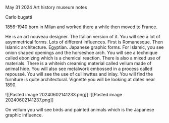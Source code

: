 May 31 2024 Art history museum notes

Carlo bugatti 

1856-1940 born in Milan and worked there a while then moved to France.
  

He is an art nouveau designer. The Italian version of it. You will see a lot of asymmetrical forms. Lots of different influences. First is Romanesque. Then Islamic architecture. Egyptian. Japanese graphic forms. For Islamic, you see onion shaped openings and the horseshoe arch. You will see a technique called ebonizing which is a chemical reaction. There is also a mixed use of materials. There is a whiteish creaming material called vellum made of animal hide. You will also see metalwork embossed in a process called repoussé. You will see the use of cullinwttes and inlay. You will find the furniture is quite architectural. Vignette you will be looking at dates near 1890. 

![[Pasted image 20240602141233.png]]
![[Pasted image 20240602141237.png]]

  

On vellum you will see birds and painted animals which is the Japanese graphic influence.
